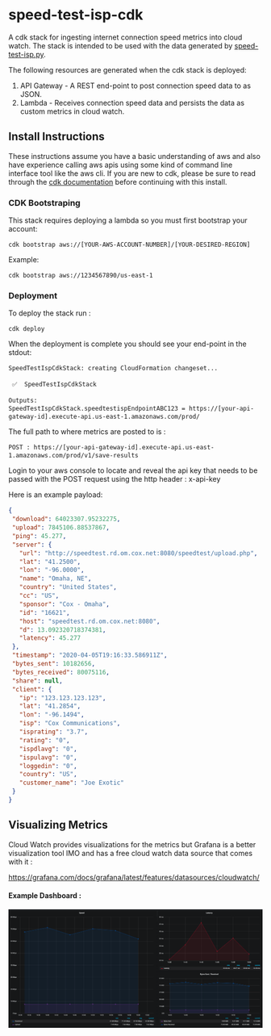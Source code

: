 # speed-test-isp-cdk

A cdk stack for ingesting internet connection speed metrics into cloud watch. The stack is intended to be used with the data generated by [speed-test-isp.py](https://github.com/mitchmckenzie/speed-test-isp/blob/master/speed-test-isp.py).
 
The following resources are generated when the cdk stack is deployed:

1. API Gateway - A REST end-point to post connection speed data to as JSON. 
2. Lambda - Receives connection speed data and persists the data as custom metrics in cloud watch.

## Install Instructions

These instructions assume you have a basic understanding of aws and also have experience calling aws apis using some kind of command line interface tool like the aws cli.
If you are new to cdk, please be sure to read through the [cdk documentation](https://docs.aws.amazon.com/cdk/latest/guide/getting_started.html) before continuing with this install.

### CDK Bootstraping

This stack requires deploying a lambda so you must first bootstrap your account:

```
cdk bootstrap aws://[YOUR-AWS-ACCOUNT-NUMBER]/[YOUR-DESIRED-REGION]
```
Example: 
```
cdk bootstrap aws://1234567890/us-east-1
```
### Deployment

To deploy the stack run :
 
```
cdk deploy
```

When the deployment is complete you should see your end-point in the stdout:

```
SpeedTestIspCdkStack: creating CloudFormation changeset...

 ✅  SpeedTestIspCdkStack

Outputs:
SpeedTestIspCdkStack.speedtestispEndpointABC123 = https://[your-api-gateway-id].execute-api.us-east-1.amazonaws.com/prod/
```

The full path to where metrics are posted to is :

```
POST : https://[your-api-gateway-id].execute-api.us-east-1.amazonaws.com/prod/v1/save-results
```
Login to your aws console to locate and reveal the api key that needs to be passed with the POST request using the http header : x-api-key

Here is an example payload:
 
 ```json
{
  "download": 64023307.95232275,
  "upload": 7845106.88537867,
  "ping": 45.277,
  "server": {
    "url": "http://speedtest.rd.om.cox.net:8080/speedtest/upload.php",
    "lat": "41.2500",
    "lon": "-96.0000",
    "name": "Omaha, NE",
    "country": "United States",
    "cc": "US",
    "sponsor": "Cox - Omaha",
    "id": "16621",
    "host": "speedtest.rd.om.cox.net:8080",
    "d": 13.092320718374381,
    "latency": 45.277
  },
  "timestamp": "2020-04-05T19:16:33.586911Z",
  "bytes_sent": 10182656,
  "bytes_received": 80075116,
  "share": null,
  "client": {
    "ip": "123.123.123.123",
    "lat": "41.2854",
    "lon": "-96.1494",
    "isp": "Cox Communications",
    "isprating": "3.7",
    "rating": "0",
    "ispdlavg": "0",
    "ispulavg": "0",
    "loggedin": "0",
    "country": "US",
    "customer_name": "Joe Exotic"
  }
}
```

## Visualizing Metrics

Cloud Watch provides visualizations for the metrics but Grafana is a better visualization tool IMO and has a free cloud watch data source that comes with it :

https://grafana.com/docs/grafana/latest/features/datasources/cloudwatch/

#### Example Dashboard :

![Example Dashboard](dashboard.png)
